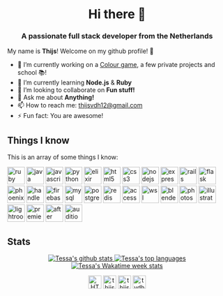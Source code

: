 <h1 align="center">Hi there 👋</h1>
<h3 align="center">A passionate full stack developer from the Netherlands</h3>

My name is **Thijs**! Welcome on my github profile! :milky_way:

- 🔭 I’m currently working on a [Colour game](https://github.com/dusthijsvdh/kleurenspel), a few private projects and school :books:!
- 🌱 I’m currently learning **Node.js** & **Ruby**
- 👯 I’m looking to collaborate on **Fun stuff!**
- 💬 Ask me about **Anything!**
- 📫 How to reach me: [thijsvdh12@gmail.com](mailto:thijsvdh12@gmail.com)
- ⚡ Fun fact: You are awesome!

## Things I know

This is an array of some things I know:
<p align="left">
  <!-- Languages -->
  <img src="https://devicons.github.io/devicon/devicon.git/icons/ruby/ruby-original-wordmark.svg" alt="ruby" width="40" height="40"/>
  <img src="https://devicons.github.io/devicon/devicon.git/icons/java/java-original-wordmark.svg" alt="java" width="40" height="40"/>
  <img src="https://devicons.github.io/devicon/devicon.git/icons/javascript/javascript-original.svg" alt="javascript" width="40" height="40"/>
  <img src="https://devicons.github.io/devicon/devicon.git/icons/python/python-original.svg" alt="python" width="40" height="40"/>
  <img src="https://www.vectorlogo.zone/logos/elixir-lang/elixir-lang-icon.svg" alt="elixir" width="40" height="40"/>
  
  <!-- Frontend -->
  <img src="https://devicons.github.io/devicon/devicon.git/icons/html5/html5-original-wordmark.svg" alt="html5" width="40" height="40"/>
  <img src="https://devicons.github.io/devicon/devicon.git/icons/css3/css3-original-wordmark.svg" alt="css3" width="40" height="40"/>
  
  <!-- Server stuff -->
  <img src="https://devicons.github.io/devicon/devicon.git/icons/nodejs/nodejs-original.svg" alt="nodejs" width="40" height="40"/>
  <img src="https://devicons.github.io/devicon/devicon.git/icons/express/express-original-wordmark.svg" alt="express" width="40" height="40"/>
  <img src="https://devicons.github.io/devicon/devicon.git/icons/rails/rails-original-wordmark.svg" alt="rails" width="40" height="40"/>
  <img src="https://www.vectorlogo.zone/logos/pocoo_flask/pocoo_flask-icon.svg" alt="flask" width="40" height="40"/>
  <img src="https://github.com/leungwensen/svg-icon/blob/master/dist/svg/logos/phoenix.svg" alt="phoenix" width="40" height="40"/>
  <img src="https://devicons.github.io/devicon/devicon.git/icons/handlebars/handlebars-original-wordmark.svg" alt="handlebars" width="40" height="40"/>
  
  <!-- Database -->
  <img src="https://www.vectorlogo.zone/logos/firebase/firebase-icon.svg" alt="firebase" width="40" height="40"/>
  <img src="https://devicons.github.io/devicon/devicon.git/icons/mysql/mysql-original-wordmark.svg" alt="mysql" width="40" height="40"/>
  <img src="https://devicons.github.io/devicon/devicon.git/icons/postgresql/postgresql-original-wordmark.svg" alt="postgresql" width="40" height="40"/>
  <img src="https://devicons.github.io/devicon/devicon.git/icons/redis/redis-original-wordmark.svg" alt="redis" width="40" height="40"/>
  <img src="https://upload.wikimedia.org/wikipedia/commons/5/59/Microsoft_Office_Access_%282018-present%29.svg" alt="access" width="40" height="40"/>
  
  <!-- Programs -->
  <img src="https://upload.wikimedia.org/wikipedia/commons/3/35/Tux.svg" alt="wsl" width="40" height="40"/>
  <img src="https://download.blender.org/branding/community/blender_community_badge_white.svg" alt="blender" width="40" height="40"/>
  <img src="https://upload.wikimedia.org/wikipedia/commons/a/af/Adobe_Photoshop_CC_icon.svg" alt="photoshop" width="40" height="40"/>
  <img src="https://upload.wikimedia.org/wikipedia/commons/f/fb/Adobe_Illustrator_CC_icon.svg" alt="illustrator" width="40" height="40"/>
  <img src="https://upload.wikimedia.org/wikipedia/commons/b/b6/Adobe_Photoshop_Lightroom_CC_logo.svg" alt="lightroom" width="40" height="40"/>
  <img src="https://upload.wikimedia.org/wikipedia/commons/4/40/Adobe_Premiere_Pro_CC_icon.svg" alt="premiere pro" width="40" height="40"/>
  <img src="https://upload.wikimedia.org/wikipedia/commons/c/cb/Adobe_After_Effects_CC_icon.svg" alt="after effects" width="40" height="40"/>
  <img src="https://upload.wikimedia.org/wikipedia/commons/0/0e/Adobe_Audition_CC_icon_%282020%29.svg" alt="audition" width="40" height="40"/>
</p>

## Stats

<p align="center">
  <a href="https://github.com/anuraghazra/github-readme-stats">
    <img src="https://github-readme-stats.vercel.app/api?username=dusthijsvdh&show_icons=true&theme=dracula&count_private=true" alt="Tessa's github stats"/>
    <img src="https://github-readme-stats.vercel.app/api/top-langs/?username=dusthijsvdh&theme=dracula&layout=compact" alt="Tessa's top languages"/>
    <img src="https://github-readme-stats.vercel.app/api/wakatime?username=ThijsvdH&theme=dracula" alt="Tessa's Wakatime week stats"/>
  </a>
</p>

<p align="center">
    <a href="https://twitter.com/HThijsvd"><img align="center" src="https://cdn.jsdelivr.net/npm/simple-icons@3.0.1/icons/twitter.svg" alt="HThijsvd" height="30" width="30"/></a>
    <a href="https://linkedin.com/in/thijs-van-der-heijden-871a81196"><img align="center" src="https://cdn.jsdelivr.net/npm/simple-icons@3.0.1/icons/linkedin.svg" alt="thijs van der heijden" height="30" width="30"/></a>
    <a href="https://fb.com/thijs.vanderheijden.90"><img align="center" src="https://cdn.jsdelivr.net/npm/simple-icons@3.0.1/icons/facebook.svg" alt="thijs.vanderheijden.90" height="30" width="30"/></a>
    <a href="https://instagram.com/tvdhphotography"><img align="center" src="https://cdn.jsdelivr.net/npm/simple-icons@3.0.1/icons/instagram.svg" alt="tvdhphotography" height="30" width="30"/></a>
</p>
